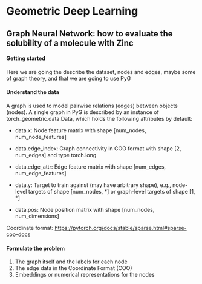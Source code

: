 # Geometric Deep Learning

## Graph Neural Network: how to evaluate the solubility of a molecule with Zinc

#### Getting started

Here we are going the describe the dataset, nodes and edges, maybe some of graph theory, and that we are going to use PyG




#### Understand the data
A graph is used to model pairwise relations (edges) between objects (nodes). A single graph in PyG is described by an instance of torch_geometric.data.Data, which holds the following attributes by default:

-  data.x: Node feature matrix with shape [num_nodes, num_node_features]

-  data.edge_index: Graph connectivity in COO format with shape [2, num_edges] and type torch.long

-  data.edge_attr: Edge feature matrix with shape [num_edges, num_edge_features]

-  data.y: Target to train against (may have arbitrary shape), e.g., node-level targets of shape [num_nodes, *] or graph-level targets of shape [1, *]

-  data.pos: Node position matrix with shape [num_nodes, num_dimensions]





Coordinate format: https://pytorch.org/docs/stable/sparse.html#sparse-coo-docs

#### Formulate the problem

1. The graph itself and the labels for each node
2. The edge data in the Coordinate Format (COO)
3. Embeddings or numerical representations for the nodes


#### 



#### 
